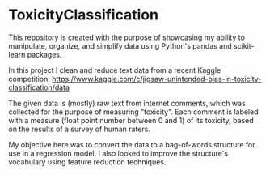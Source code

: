 # ToxicityClassification
This repository is created with the purpose of showcasing my ability to manipulate, organize, and simplify data using Python's pandas and scikit-learn packages.

In this project I clean and reduce text data from a recent Kaggle competition:
https://www.kaggle.com/c/jigsaw-unintended-bias-in-toxicity-classification/data

The given data is (mostly) raw text from internet comments, which was collected for the purpose of measuring "toxicity".  Each comment is labeled with a measure (float point number between 0 and 1) of its toxicity, based on the results of a survey of human raters.

My objective here was to convert the data to a bag-of-words structure for use in a regression model.  I also looked to improve the structure's vocabulary using feature reduction techniques.
